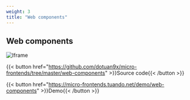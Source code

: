 ```yaml
---
weight: 3
title: "Web components"
---
```


## Web components

![Iframe](/images/react-example.png)

{{< button href="https://github.com/dotuan9x/micro-frontends/tree/master/web-components" >}}Source code{{< /button >}}

{{< button href="https://micro-frontends.tuando.net/demo/web-components" >}}Demo{{< /button >}}
